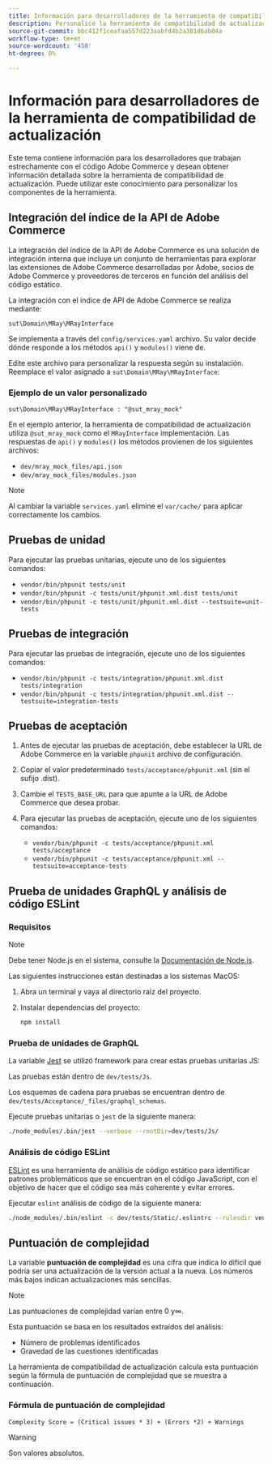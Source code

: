 ```yaml
---
title: Información para desarrolladores de la herramienta de compatibilidad de actualización
description: Personalice la herramienta de compatibilidad de actualización mediante la integración de índice de API.
source-git-commit: bbc412f1ceafaa557d223aabfd4b2a381d6ab04a
workflow-type: tm+mt
source-wordcount: '450'
ht-degree: 0%

---
```



# Información para desarrolladores de la herramienta de compatibilidad de actualización

Este tema contiene información para los desarrolladores que trabajan estrechamente con el código Adobe Commerce y desean obtener información detallada sobre la herramienta de compatibilidad de actualización. Puede utilizar este conocimiento para personalizar los componentes de la herramienta.

## Integración del índice de la API de Adobe Commerce

La integración del índice de la API de Adobe Commerce es una solución de integración interna que incluye un conjunto de herramientas para explorar las extensiones de Adobe Commerce desarrolladas por Adobe, socios de Adobe Commerce y proveedores de terceros en función del análisis del código estático.

La integración con el índice de API de Adobe Commerce se realiza mediante:

`sut\Domain\MRay\MRayInterface`

Se implementa a través del `config/services.yaml` archivo. Su valor decide dónde responde a los métodos `api()` y `modules()` viene de.

Edite este archivo para personalizar la respuesta según su instalación. Reemplace el valor asignado a `sut\Domain\MRay\MRayInterface`:

### Ejemplo de un valor personalizado

`sut\Domain\MRay\MRayInterface : "@sut_mray_mock"`

En el ejemplo anterior, la herramienta de compatibilidad de actualización utiliza `@sut_mray_mock` como el `MRayInterface` implementación. Las respuestas de `api()` y `modules()` los métodos provienen de los siguientes archivos:

- `dev/mray_mock_files/api.json`
- `dev/mray_mock_files/modules.json`

>[!NOTE]
>
>Al cambiar la variable `services.yaml` elimine el `var/cache/` para aplicar correctamente los cambios.

## Pruebas de unidad

Para ejecutar las pruebas unitarias, ejecute uno de los siguientes comandos:

- `vendor/bin/phpunit tests/unit`
- `vendor/bin/phpunit -c tests/unit/phpunit.xml.dist tests/unit`
- `vendor/bin/phpunit -c tests/unit/phpunit.xml.dist --testsuite=unit-tests`

## Pruebas de integración

Para ejecutar las pruebas de integración, ejecute uno de los siguientes comandos:

- `vendor/bin/phpunit -c tests/integration/phpunit.xml.dist tests/integration`
- `vendor/bin/phpunit -c tests/integration/phpunit.xml.dist --testsuite=integration-tests`

## Pruebas de aceptación

1. Antes de ejecutar las pruebas de aceptación, debe establecer la URL de Adobe Commerce en la variable `phpunit` archivo de configuración.
1. Copiar el valor predeterminado `tests/acceptance/phpunit.xml` (sin el sufijo .dist).
1. Cambie el `TESTS_BASE_URL` para que apunte a la URL de Adobe Commerce que desea probar.
1. Para ejecutar las pruebas de aceptación, ejecute uno de los siguientes comandos:

   - `vendor/bin/phpunit -c tests/acceptance/phpunit.xml tests/acceptance`
   - `vendor/bin/phpunit -c tests/acceptance/phpunit.xml --testsuite=acceptance-tests`

## Prueba de unidades GraphQL y análisis de código ESLint

### Requisitos

>[!NOTE]
>
>Debe tener Node.js en el sistema, consulte la [Documentación de Node.js](https://nodejs.dev/learn/how-to-install-nodejs).

Las siguientes instrucciones están destinadas a los sistemas MacOS:

1. Abra un terminal y vaya al directorio raíz del proyecto.
1. Instalar dependencias del proyecto:

   ```bash
   npm install
   ```

### Prueba de unidades de GraphQL

La variable [Jest](https://jestjs.io/docs/getting-started) se utilizó framework para crear estas pruebas unitarias JS:

Las pruebas están dentro de `dev/tests/Js`.

Los esquemas de cadena para pruebas se encuentran dentro de `dev/tests/Acceptance/_files/graphql_schemas`.

Ejecute pruebas unitarias o `jest` de la siguiente manera:

```bash
./node_modules/.bin/jest --verbose --rootDir=dev/tests/Js/
```

### Análisis de código ESLint

[ESLint](https://eslint.org/docs/user-guide/getting-started) es una herramienta de análisis de código estático para identificar patrones problemáticos que se encuentran en el código JavaScript, con el objetivo de hacer que el código sea más coherente y evitar errores.

Ejecutar `eslint` análisis de código de la siguiente manera:

```bash
./node_modules/.bin/eslint -c dev/tests/Static/.eslintrc --rulesdir vendor/magento/magento-coding-standard/eslint/rules path/to/analyse
```

## Puntuación de complejidad

La variable **puntuación de complejidad** es una cifra que indica lo difícil que podría ser una actualización de la versión actual a la nueva. Los números más bajos indican actualizaciones más sencillas.

>[!NOTE]
>
>Las puntuaciones de complejidad varían entre 0 y∞.

Esta puntuación se basa en los resultados extraídos del análisis:

- Número de problemas identificados
- Gravedad de las cuestiones identificadas

La herramienta de compatibilidad de actualización calcula esta puntuación según la fórmula de puntuación de complejidad que se muestra a continuación.

### Fórmula de puntuación de complejidad

`Complexity Score = (Critical issues * 3) + (Errors *2) + Warnings`

>[!WARNING]
>
>Son valores absolutos.
